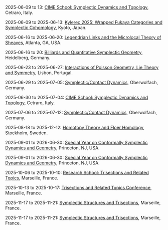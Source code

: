 2025-06-09 to 13: [CIME School: Symplectic Dynamics and Topology](https://www.cimec.unitn.it/2740/cime-schools-2025 "The school explores symplectic dynamics and topology, focusing on applications in physics. Topics include Hamiltonian systems, symplectic invariants, and Floer homology. Lectures cover connections to classical mechanics, quantum mechanics, and string theory, emphasizing mathematical structures."), Cetraro, Italy.

2025-06-09 to 2025-06-13: [Kylerec 2025: Wrapped Fukaya Categories and Symplectic Cohomology](https://kylerec.wordpress.com/ "Kylerec 2025 explores wrapped Fukaya categories and symplectic cohomology, focusing on symplectic geometry. Topics include Floer homology, mirror symmetry, and symplectic invariants. Discussions cover applications in string theory and quantum mechanics, emphasizing geometric structures."), Kyoto, Japan.

2025-06-16 to 2025-06-20: [Legendrian Links and the Microlocal Theory of Sheaves](https://math.gatech.edu/~jboffor/Legendrian2025.html "The workshop focuses on Legendrian links and microlocal sheaf theory, exploring symplectic and contact geometry. Topics include Legendrian knot invariants, microlocal analysis, and Fukaya categories. Discussions cover connections to quantum field theory and mirror symmetry."), Atlanta, GA, USA.

2025-06-16 to 20: [Billiards and Quantitative Symplectic Geometry](https://geometry-dynamics.mathi.uni-heidelberg.de/research/seminars-events/detail/workshop-billiards-and-quantitative-symplectic-geometry "The workshop explores billiards and symplectic geometry, focusing on dynamical systems. Topics include chaotic dynamics, symplectic invariants, and applications in classical mechanics. Discussions cover connections to quantum chaos and statistical mechanics, emphasizing mathematical modeling."), Heidelberg, Germany.

2025-06-23 to 2025-06-27: [Interactions of Poisson Geometry, Lie Theory and Symmetry](https://integrable.math.tecnico.ulisboa.pt/ "The conference explores Poisson geometry, Lie theory, and symmetry, focusing on physics applications. Topics include Poisson brackets, Lie algebroids, and integrable systems. Discussions cover connections to quantum mechanics and string theory, emphasizing geometric structures."), Lisbon, Portugal.

2025-06-29 to 2025-07-05: [Symplectic/Contact Dynamics](https://www.mfo.de/occasion/2527/www_view "The workshop explores symplectic and contact dynamics, focusing on Hamiltonian systems and contact manifolds. Topics include periodic orbits, Legendrian knots, and Floer homology. Discussions cover applications in quantum mechanics and celestial mechanics, advancing symplectic geometric techniques."), Oberwolfach, Germany.

2025-06-30 to 2025-07-04: [CIME School: Symplectic Dynamics and Topology](https://www.cimec.unitn.it/2740/cime-schools-2025 "The CIME school explores symplectic dynamics and topology, focusing on physical applications. Topics include Hamiltonian dynamics, symplectic invariants, and Floer theory. Lectures cover connections to quantum mechanics and string theory, emphasizing geometric and dynamical structures."), Cetraro, Italy.

2025-07-06 to 2025-07-12: [Symplectic/Contact Dynamics](https://www.mfo.de/occasion/2528/www_view "This workshop investigates symplectic and contact dynamics, emphasizing Reeb flows and symplectic invariants. Topics include contact homology, Lagrangian submanifolds, and dynamical systems. Discussions explore connections to string theory and quantum field theory, enhancing symplectic topology insights."), Oberwolfach, Germany.

2025-08-18 to 2025-12-12: [Homotopy Theory and Floer Homology](https://www.mittag-leffler.se/activities/homotopy-theory-and-floer-homology/ "The program explores homotopy theory and Floer homology, focusing on topological applications. Topics include symplectic Floer homology, homotopy categories, and gauge theory. Discussions cover connections to quantum field theory and string theory, emphasizing mathematical structures."), Stockholm, Sweden.

2025-09-01 to 2026-06-30: [Special Year on Conformally Symplectic Dynamics and Geometry](https://www.ias.edu/math/csdg "The program investigates conformally symplectic dynamics and geometry, with applications in physics. Topics include Lagrangian submanifolds, symplectic cohomology, and dynamical systems. Discussions explore implications for quantum field theory and cosmology."), Princeton, NJ, USA.

2025-09-01 to 2026-06-30: [Special Year on Conformally Symplectic Dynamics and Geometry](https://www.ias.edu/math/special-year-conformally-symplectic-dynamics-and-geometry "The special year explores conformally symplectic dynamics and geometry, focusing on physical applications. Topics include symplectic integrators, contact dynamics, and Floer homology. Discussions cover connections to string theory and quantum mechanics, emphasizing geometric structures."), Princeton, NJ, USA.

2025-10-06 to 2025-10-10: [Research School: Trisections and Related Topics](https://www.cirm-math.fr/trisections-school-2025 "The school focuses on trisections in 4-manifolds, training students in topological methods. Topics include Stein trisections, bridge trisections, and symplectic structures. Discussions cover connections to quantum field theory and topology."), Marseille, France.

2025-10-13 to 2025-10-17: [Trisections and Related Topics Conference](https://www.cirm-math.fr/trisections-conference-2025 "This conference investigates trisections and related topics in topology, emphasizing 4-manifolds. Topics include Heegaard splittings, symplectic trisections, and gauge theory. Discussions explore applications in quantum field theory and topology."), Marseille, France.

2025-11-17 to 2025-11-21: [Symplectic Structures and Trisections](https://conferences.cirm-math.fr/2899.html "The workshop studies symplectic structures and trisections in 4-manifolds, focusing on topological applications. Topics include Weinstein manifolds, Stein trisections, and Lagrangian submanifolds. Discussions cover connections to symplectic geometry and quantum topology, advancing 4-dimensional topology research."), Marseille, France.

2025-11-17 to 2025-11-21: [Symplectic Structures and Trisections](https://www.cirm-math.fr/symplectic-trisections-2025 "The conference investigates symplectic structures and trisections, focusing on 4-dimensional manifolds. Topics include Stein surfaces, grid diagrams, and symplectic surfaces. Discussions explore applications in quantum topology and string theory, enhancing symplectic and topological frameworks."), Marseille, France.

